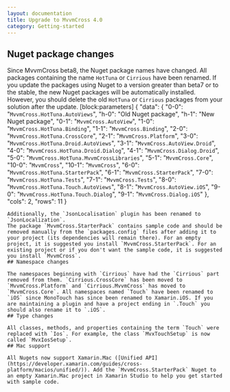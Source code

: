```yaml
---
layout: documentation
title: Upgrade to MvvmCross 4.0
category: Getting-started
---
```

## Nuget package changes

Since MvvmCross beta8, the Nuget package names have changed. All packages containing the name `HotTuna` or `Cirrious` have been renamed. If you update the packages using Nuget to a version greater than beta7 or to the stable, the new Nuget packages will be automatically installed. However, you should delete the old `HotTuna` or `Cirrious` packages from your solution after the update.
[block:parameters]
{
  "data": {
    "0-0": "`MvvmCross.HotTuna.AutoViews`",
    "h-0": "Old Nuget package",
    "h-1": "New Nuget package",
    "0-1": "`MvvmCross.AutoView`",
    "1-0": "`MvvmCross.HotTuna.Binding`",
    "1-1": "`MvvmCross.Binding`",
    "2-0": "`MvvmCross.HotTuna.CrossCore`",
    "2-1": "`MvvmCross.Platform`",
    "3-0": "`MvvmCross.HotTuna.Droid.AutoViews`",
    "3-1": "`MvvmCross.AutoView.Droid`",
    "4-0": "`MvvmCross.HotTuna.Droid.Dialog`",
    "4-1": "`MvvmCross.Dialog.Droid`",
    "5-0": "`MvvmCross.HotTuna.MvvmCrossLibraries`",
    "5-1": "`MvvmCross.Core`",
    "10-0": "`MvvmCross`",
    "10-1": "`MvvmCross`",
    "6-0": "`MvvmCross.HotTuna.StarterPack`",
    "6-1": "`MvvmCross.StarterPack`",
    "7-0": "`MvvmCross.HotTuna.Tests`",
    "7-1": "`MvvmCross.Tests`",
    "8-0": "`MvvmCross.HotTuna.Touch.AutoViews`",
    "8-1": "`MvvmCross.AutoView.iOS`",
    "9-0": "`MvvmCross.HotTuna.Touch.Dialog`",
    "9-1": "`MvvmCross.Dialog.iOS`"
  },
  "cols": 2,
  "rows": 11
}
```
Additionally, the `JsonLocalisation` plugin has been renamed to `JsonLocalization`.
The package `MvvmCross.StarterPack` contains sample code and should be removed manually from the `packages.config` files after adding it to your project (its dependencies will remain there). For an empty project, it is suggested you install `MvvmCross.StarterPack`. For an existing project or if you don't want the sample code, it is suggested you install `MvvmCross`.
## Namespace changes

The namespaces beginning with `Cirrious` have had the `Cirrious` part removed from them. `Cirrious.CrossCore` has been moved to `MvvmCross.Platform` and `Cirrious.MvvmCross` has moved to `MvvmCross.Core`. All namespaces named `Touch` have been renamed to `iOS` since MonoTouch has since been renamed to Xamarin.iOS. If you are maintaining a plugin and have a project ending in `.Touch` you should also rename it to `.iOS`.
## Type changes

All classes, methods, and properties containing the term `Touch` were replaced with `Ios`. For example, the class `MvxTouchSetup` is now called `MvxIosSetup`.
## Mac support

All Nugets now support Xamarin.Mac ([Unified API](https://developer.xamarin.com/guides/cross-platform/macios/unified/)). Add the `MvvmCross.StarterPack` Nuget to an empty Xamarin.Mac project in Xamarin Studio to help you get started with sample code.